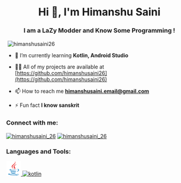 <h1 align="center">Hi 👋, I'm Himanshu Saini</h1>
<h3 align="center">I am a LaZy Modder and Know Some Programming !</h3>

<p>&nbsp;<img align="center" src="https://github-readme-stats.vercel.app/api?username=himanshusaini26&show_icons=true&locale=en" alt="himanshusaini26" /></p>

- 🌱 I’m currently learning **Kotlin, Android Studio**

- 👨‍💻 All of my projects are available at [https://github.com/himanshusaini26](https://github.com/himanshusaini26)

- 📫 How to reach me **himanshusaini.email@gmail.com**

- ⚡ Fun fact **I know sanskrit**

<h3 align="left">Connect with me:</h3>
<p align="left">
<a href="https://instagram.com/himanshusaini_26" target="blank"><img align="center" src="https://raw.githubusercontent.com/rahuldkjain/github-profile-readme-generator/master/src/images/icons/Social/instagram.svg" alt="himanshusaini_26" height="30" width="40" /></a>
<a href="https://www.youtube.com/c/@himanshusaini_26" target="blank"><img align="center" src="https://raw.githubusercontent.com/rahuldkjain/github-profile-readme-generator/master/src/images/icons/Social/youtube.svg" alt="himanshusaini_26" height="30" width="40" /></a>
</p>

<h3 align="left">Languages and Tools:</h3>
<p align="left"> <a href="https://www.java.com" target="_blank" rel="noreferrer"> <img src="https://raw.githubusercontent.com/devicons/devicon/master/icons/java/java-original.svg" alt="java" width="40" height="40"/> </a> <a href="https://kotlinlang.org" target="_blank" rel="noreferrer"> <img src="https://www.vectorlogo.zone/logos/kotlinlang/kotlinlang-icon.svg" alt="kotlin" width="40" height="40"/> </a> </p>

